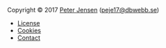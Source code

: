 Copyright &copy; 2017 [Peter Jensen](http://whippet.nu) (peje17@dbwebb.se)

* [License](license)
* [Cookies](cookies)
* [Contact](contact)
